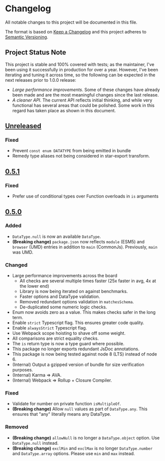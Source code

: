 # Changelog

All notable changes to this project will be documented in this file.

The format is based on [Keep a Changelog](http://keepachangelog.com/)
and this project adheres to [Semantic Versioning](https://semver.org/).

## Project Status Note

This project is stable and 100% covered with tests; as the maintainer, I've been using it successfully in production for over a year. However, I've been iterating and tuning it across time, so the following can be expected in the next releases prior to 1.0.0 release:

- _Large performance improvements_. Some of these changes have already been made and are the most meaningful changes since the last release.
- _A cleaner API_. The current API reflects initial thinking, and while very functional has several areas that could be polished. Some work in this regard has taken place as shown in this document.

## [Unreleased]

### Fixed

- Prevent `const enum DATATYPE` from being emitted in bundle
- Remedy type aliases not being considered in star-export transform.

## [0.5.1]

### Fixed

- Prefer use of conditional types over Function overloads in `is` arguments

## [0.5.0]

### Added

- `DataType.null` is now an available `DataType`.
- **(Breaking change)** `package.json` now reflects `module` (ESM5) and `browser` (UMD) entries in addition to `main` (CommonJs). Previously, `main` was UMD.

### Changed

- Large performance improvements across the board
  - All checks are several multiple times faster (25x faster in avg, 4x at the lower end)
  - Library is now being iterated on against benchmarks.
  - Faster options and DataType validation.
  - Removed redundant options validation in `matchesSchema`.
  - De-duplicated some numeric logic checks.
- Enum now avoids zero as a value. This makes checks safer in the long term.
- Enable `strict` Typescript flag. This ensures greater code quality.
- Enable `alwaysStrict` Typescript flag.
- Use Webpack scope hoisting to shave off some weight.
- All comparisons are strict equality checks.
- The `is` return type is now a type guard where possible.
- This package no longer exports redundant JsDoc annotations.
- This package is now being tested against node 8 (LTS) instead of node 6.
- (Internal) Output a gzipped version of bundle for size verification purposes.
- (Internal) Karma => AVA.
- (Internal) Webpack => Rollup + Closure Compiler.

### Fixed

- Validate for number on private function `isMultipleOf`.
- **(Breaking change)** Allow `null` values as part of `DataType.any`. This ensures that "any" literally means any DataType.

### Removed

- **(Breaking change)** `allowNull` is no longer a `DataType.object` option. Use `DataType.null` instead.
- **(Breaking change)** `exclMin` and `exclMax` is no longer `DataType.number` and `DataType.array` options. Please use `min` and `max` instead.

[unreleased]: https://github.com/emilio-martinez/is-datatype/compare/v0.5.1...HEAD
[0.5.0]: https://github.com/emilio-martinez/is-datatype/compare/v0.3.1...v0.5.0
[0.5.1]: https://github.com/emilio-martinez/is-datatype/compare/v0.5.0...v0.5.1
